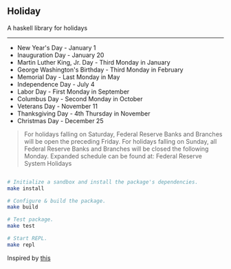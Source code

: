 Holiday
---

A haskell library for holidays

----

- New Year's Day - January 1
- Inauguration Day - January 20
- Martin Luther King, Jr. Day - Third Monday in January
- George Washington's Birthday - Third Monday in February
- Memorial Day - Last Monday in May
- Independence Day - July 4
- Labor Day - First Monday in September
- Columbus Day - Second Monday in October
- Veterans Day - November 11
- Thanksgiving Day - 4th Thursday in November
- Christmas Day - December 25

> For holidays falling on Saturday, Federal Reserve Banks and Branches will be
  open the preceding Friday. For holidays falling on Sunday, all Federal
  Reserve Banks and Branches will be closed the following Monday. Expanded
  schedule can be found at: Federal Reserve System Holidays

``` sh

# Initialize a sandbox and install the package's dependencies.
make install

# Configure & build the package.
make build

# Test package.
make test

# Start REPL.
make repl
```

Inspired by [this](https://hackage.haskell.org/package/bank-holidays-england)

